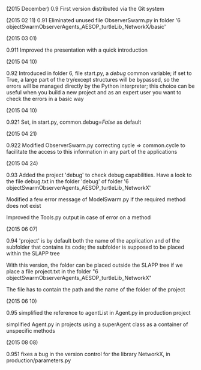 (2015 December)
0.9     First version distributed via the Git system

(2015 02 11)
0.91    Eliminated unused file ObserverSwarm.py in folder
'6 objectSwarmObserverAgents_AESOP_turtleLib_NetworkX/basic'

(2015 03 01)

0.911   Improved the presentation with a quick introduction

(2015 04 10)

0.92 Introduced in folder 6, file start.py, a *debug* common variable; if set to True, a large part of the try/except structures will be bypassed, so the errors will be managed directly by the Python interpreter;  this choice can be useful when you build a new project and as an expert user you want to check the errors in a basic way

(2015 04 10)

0.921 Set, in start.py, common.debug=_False_ as default

(2015 04 21)

0.922 Modified ObserverSwarm.py correcting cycle => common.cycle to facilitate the access to this information in any part of the applications

(2015 04 24)

0.93 Added the project 'debug' to check debug capabilities. Have a look to the
file debug.txt in the folder 'debug' of folder '6 objectSwarmObserverAgents_AESOP_turtleLib_NetworkX'

Modified a few error message of ModelSwarm.py if the required method does not exist

Improved the Tools.py output in case of error on a method

(2015 06 07)

0.94 'project' is by default both the name of the application and of the subfolder
that contains its code; the subfolder is supposed to be placed within the
SLAPP tree

With this version, the folder can be placed outside the SLAPP tree
if we place a file project.txt in the folder
"6 objectSwarmObserverAgents_AESOP_turtleLib_NetworkX"

The file has to contain the path and the name of the folder of the project

(2015 06 10)

0.95 simplified the reference to agentList in Agent.py in production project

simplified Agent.py in projects using a superAgent class as a container of unspecific methods

(2015 08 08)

0.951 fixes a bug in the version control for the library NetworkX, in production/parameters.py
